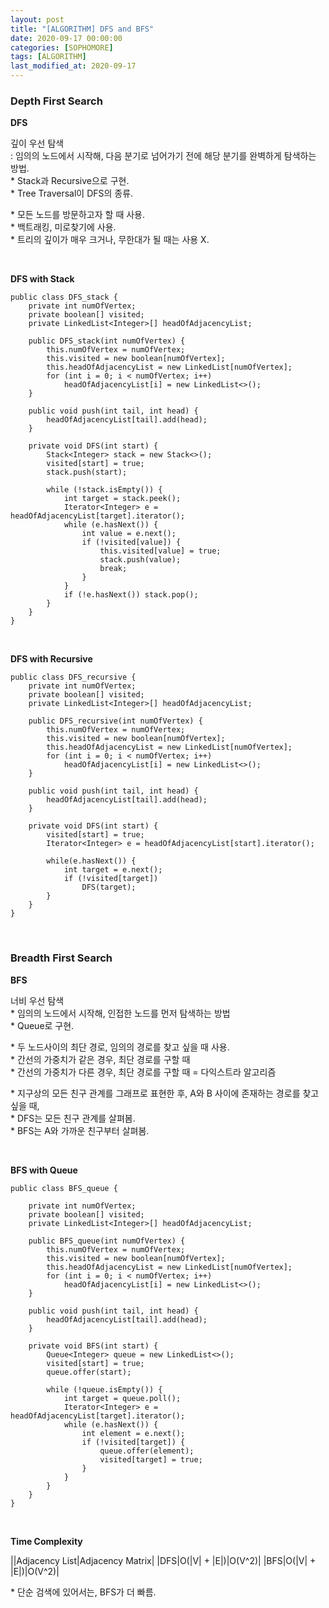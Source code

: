 ```yaml
---
layout: post
title: "[ALGORITHM] DFS and BFS"
date: 2020-09-17 00:00:00
categories: [SOPHOMORE]
tags: [ALGORITHM]
last_modified_at: 2020-09-17
---
```


### Depth First Search

__DFS__
<p>
깊이 우선 탐색
<br>: 임의의 노드에서 시작해, 다음 분기로 넘어가기 전에 해당 분기를 완벽하게 탐색하는 방법.
<br>* Stack과 Recursive으로 구현.
<br>* Tree Traversal이 DFS의 종류.
</p>

<p>
* 모든 노드를 방문하고자 할 때 사용.
<br>* 백트래킹, 미로찾기에 사용.
<br>* 트리의 깊이가 매우 크거나, 무한대가 될 때는 사용 X.
</p>

<br>

__DFS with Stack__

```{.java}
public class DFS_stack {
    private int numOfVertex;
    private boolean[] visited;
    private LinkedList<Integer>[] headOfAdjacencyList;

    public DFS_stack(int numOfVertex) {
        this.numOfVertex = numOfVertex;
        this.visited = new boolean[numOfVertex];
        this.headOfAdjacencyList = new LinkedList[numOfVertex];
        for (int i = 0; i < numOfVertex; i++)
            headOfAdjacencyList[i] = new LinkedList<>();
    }

    public void push(int tail, int head) {
        headOfAdjacencyList[tail].add(head);
    }

    private void DFS(int start) {
        Stack<Integer> stack = new Stack<>();
        visited[start] = true;
        stack.push(start);

        while (!stack.isEmpty()) {
            int target = stack.peek();
            Iterator<Integer> e = headOfAdjacencyList[target].iterator();
            while (e.hasNext()) {
                int value = e.next();
                if (!visited[value]) {
                    this.visited[value] = true;
                    stack.push(value);
                    break;
                }
            }
            if (!e.hasNext()) stack.pop();
        }
    }
}
```

<br>

__DFS with Recursive__

```{.java}
public class DFS_recursive {
    private int numOfVertex;
    private boolean[] visited;
    private LinkedList<Integer>[] headOfAdjacencyList;

    public DFS_recursive(int numOfVertex) {
        this.numOfVertex = numOfVertex;
        this.visited = new boolean[numOfVertex];
        this.headOfAdjacencyList = new LinkedList[numOfVertex];
        for (int i = 0; i < numOfVertex; i++)
            headOfAdjacencyList[i] = new LinkedList<>();
    }

    public void push(int tail, int head) {
        headOfAdjacencyList[tail].add(head);
    }

    private void DFS(int start) {
        visited[start] = true;
        Iterator<Integer> e = headOfAdjacencyList[start].iterator();

        while(e.hasNext()) {
            int target = e.next();
            if (!visited[target])
                DFS(target);
        }
    }
}
```

<br>

### Breadth First Search

__BFS__
<p>
너비 우선 탐색
<br>* 임의의 노드에서 시작해, 인접한 노드를 먼저 탐색하는 방법
<br>* Queue로 구현.
</p>

<p>
* 두 노드사이의 최단 경로, 임의의 경로를 찾고 싶을 때 사용.
<br>* 간선의 가중치가 같은 경우, 최단 경로를 구할 때
<br>* 간선의 가중치가 다른 경우, 최단 경로를 구할 때 = 다익스트라 알고리즘
</p>

<p>
* 지구상의 모든 친구 관계를 그래프로 표현한 후, A와 B 사이에 존재하는 경로를 찾고 싶을 때,
<br>* DFS는 모든 친구 관계를 살펴봄.
<br>* BFS는 A와 가까운 친구부터 살펴봄.
</p>

<br>

__BFS with Queue__

```{.java}
public class BFS_queue {

    private int numOfVertex;
    private boolean[] visited;
    private LinkedList<Integer>[] headOfAdjacencyList;

    public BFS_queue(int numOfVertex) {
        this.numOfVertex = numOfVertex;
        this.visited = new boolean[numOfVertex];
        this.headOfAdjacencyList = new LinkedList[numOfVertex];
        for (int i = 0; i < numOfVertex; i++)
            headOfAdjacencyList[i] = new LinkedList<>();
    }

    public void push(int tail, int head) {
        headOfAdjacencyList[tail].add(head);
    }

    private void BFS(int start) {
        Queue<Integer> queue = new LinkedList<>();
        visited[start] = true;
        queue.offer(start);

        while (!queue.isEmpty()) {
            int target = queue.poll();
            Iterator<Integer> e = headOfAdjacencyList[target].iterator();
            while (e.hasNext()) {
                int element = e.next();
                if (!visited[target]) {
                    queue.offer(element);
                    visited[target] = true;
                }
            }
        }
    }
}

```

<br>

__Time Complexity__

||Adjacency List|Adjacency Matrix|
|DFS|O(|V| + |E|)|O(V^2)|
|BFS|O(|V| + |E|)|O(V^2)|

<p>
* 단순 검색에 있어서는, BFS가 더 빠름.
</p>

<br>
<br>



